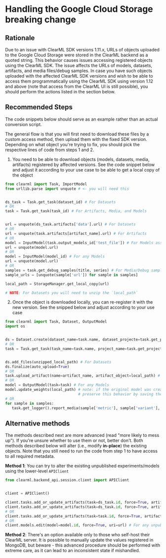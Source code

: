 # Handling the Google Cloud Storage breaking change

## Rationale

Due to an issue with ClearML SDK versions 1.11.x, URLs of objects uploaded to the Google Cloud Storage were stored in the ClearML backend as a quoted string. This behavior causes issues accessing registered objects using the ClearML SDK. The issue affects the URLs of models, datasets, artifacts, and media files/debug samples. In case you have such objects uploaded with the affected ClearML SDK versions and wish to be able to access them programmatically using the ClearML SDK using version 1.12 and above (note that access from the ClearML UI is still possible), you should perform the actions listed in the section below.

## Recommended Steps

The code snippets below should serve as an example rather than an actual conversion script.

The general flow is that you will first need to download these files by a custom access method, then upload them with the fixed SDK version. Depending on what object you're trying to fix, you should pick the respective lines of code from steps 1 and 2.



1. You need to be able to download objects (models, datasets, media, artifacts) registered by affected versions. See the code snippet below and adjust it according to your use case to be able to get a local copy of the object
```python
from clearml import Task, ImportModel
from urllib.parse import unquote # <- you will need this


ds_task = Task.get_task(dataset_id) # For Datasets
# OR
task = Task.get_task(task_id) # For Artifacts, Media, and Models


url = unquote(ds_task.artifacts['data'].url) # For Datasets
# OR
url = unquote(task.artifacts[artifact_name].url) # For Artifacts
# OR
model = InputModel(task.output_models_id['test_file']) # For Models associated to tasks
url = unquote(model.url)
# OR 
model = InputModel(model_id) # For any Models
url = unquote(model.url)
# OR
samples = task.get_debug_samples(title, series) # For Media/Debug samples
sample_urls = [unquote(sample['url']) for sample in samples]

local_path = StorageManager.get_local_copy(url)

# NOTE: For Datasets you will need to unzip the `local_path`
```

2. Once the object is downloaded locally, you can re-register it with the new version. See the snipped below and adjust according to your use case
```python
from clearml import Task, Dataset, OutputModel
import os


ds = Dataset.create(dataset_name=task.name, dataset_projecte=task.get_project_name(), parents=[Dataset.get(dataset_id)]) # For Datasets
# OR
task = Task.get_task(task_name=task.name, project_name=task.get_project_name()) # For Artifacts, Media, and Models


ds.add_files(unzipped_local_path) # For Datasets
ds.finalize(auto_upload=True)
# OR
task.upload_artifact(name=artifact_name, artifact_object=local_path) # For Artifacts
# OR
model = OutputModel(task=task) # For any Models
model.update_weights(local_path) # note: if the original model was created with update_weights_package,
                                 # preserve this behavior by saving the new one with update_weights_package too
# OR
for sample in samples:
   task.get_logger().report_media(sample['metric'], sample['variant'], local_path=unquote(sample['url'])) # For Media/Debug samples
```

## Alternative methods

The methods described next are more advanced (read "more likely to mess up"). If you're unsure whether to use them or not, better don't. Both methods described below will alter (i.e., modify **in-place**) the existing objects. Note that you still need to run the code from step 1 to have access to all required metadata.

**Method 1**: You can try to alter the existing unpublished experiments/models using the lower-level `APIClient`
```python
from clearml.backend_api.session.client import APIClient


client = APIClient()

client.tasks.add_or_update_artifacts(task=ds_task.id, force=True, artifacts=[{"uri": unquote(ds_task.artifacts['state'].url), "key": "state", "type": "dict"}])
client.tasks.add_or_update_artifacts(task=ds_task.id, force=True, artifacts=[{"uri": unquote(ds_task.artifacts['data'].url), "key": "data", "type": "custom"}]) # For datasets on completed dataset uploads
# OR
client.tasks.add_or_update_artifacts(task=task.id, force=True, artifacts=[{"uri": unquote(url), "key": artifact_name, "type": "custom"}]) # For artifacts on completed tasks
# OR
client.models.edit(model=model.id, force=True, uri=url) # For any unpublished Model
```

**Method 2**: There's an option available only to those who self-host their ClearML server. It is possible to manually update the values registered in MongoDB, but beware - this advanced procedure should be performed with extreme care, as it can lead to an inconsistent state if mishandled.
